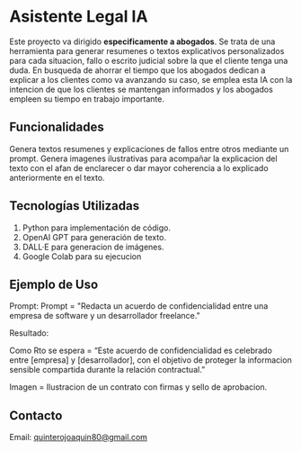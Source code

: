 # Asistente Legal IA

Este proyecto va dirigido **especificamente a abogados**. Se trata de una herramienta para generar resumenes o textos explicativos personalizados para cada situacion, fallo o escrito judicial sobre la que el cliente tenga una duda. En busqueda de ahorrar el tiempo que los abogados dedican a explicar a los clientes como va avanzando su caso, se emplea esta IA con la intencion de que los clientes se mantengan informados y los abogados empleen su tiempo en trabajo importante.

## Funcionalidades

Genera textos resumenes y explicaciones de fallos entre otros mediante un prompt.
Genera imagenes ilustrativas para acompañar la explicacion del texto con el afan de enclarecer o dar mayor coherencia a lo explicado anteriormente en el texto.

## Tecnologías Utilizadas

1. Python para implementación de código.
2. OpenAI GPT para generación de texto.
3. DALL·E para generacion de imágenes.
4. Google Colab para su ejecucion

## Ejemplo de Uso

Prompt:
Prompt = "Redacta un acuerdo de confidencialidad entre una empresa de software y un desarrollador freelance."

Resultado:

Como Rto se espera = “Este acuerdo de confidencialidad es celebrado entre [empresa] y [desarrollador], con el objetivo de proteger la informacion sensible compartida durante la relación contractual.”

Imagen = Ilustracion de un contrato con firmas y sello de aprobacion.

## Contacto

Email: quinterojoaquin80@gmail.com
